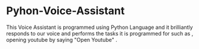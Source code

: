# Pyhon-Voice-Assistant
This Voice Assistant is programmed using Python Language and it brilliantly responds to our voice and performs the tasks it is programmed for such as , opening youtube by saying "Open Youtube" .
